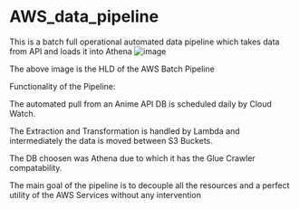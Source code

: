 # AWS_data_pipeline
This is a batch full operational automated data pipeline which takes data from API and loads it into Athena
![image](https://github.com/user-attachments/assets/6d713b48-77b3-40f4-8513-501d4ac961c0)


The above image is the HLD of the AWS Batch Pipeline 

Functionality of the Pipeline:

The automated pull from an Anime API DB is scheduled daily by Cloud Watch.

The Extraction and Transformation is handled by Lambda and intermediately the data is moved between S3 Buckets.

The DB choosen was Athena due to which it has the Glue Crawler compatability.

The main goal of the pipeline is to decouple all the resources and a perfect utility of the AWS Services without any intervention
